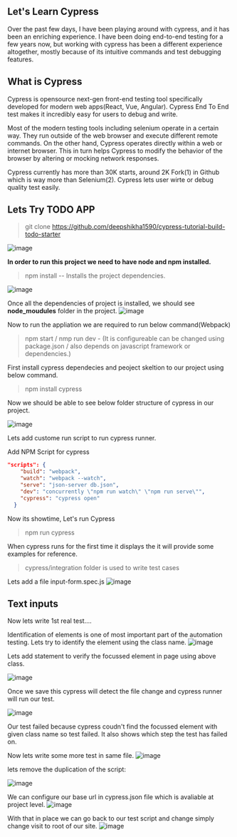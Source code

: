 Let's Learn Cypress
---------------------
Over the past few days, I have been playing around with cypress, and it has been an enriching experience. I have been doing end-to-end testing for a few years now, but working with cypress has been a different experience altogether, mostly because of its intuitive commands and test debugging features. 

What is Cypress
------------------
Cypress is opensource next-gen front-end testing tool specifically developed for modern web apps(React, Vue, Angular). Cypress End To End test makes it incredibly easy for users to debug and write.

Most of the modern testing tools including selenium operate in a certain way. They run outside of the web browser and execute different remote commands.
On the other hand, Cypress operates directly within a web or internet browser. This in turn helps Cypress to modify the behavior of the browser by altering or mocking network responses.

Cypress currently has more than 30K starts, around 2K Fork(1) in Github which is way more than Selenium(2). Cypress lets user wirte or debug quality test easily. 

Lets Try TODO APP
-----------------

> git clone https://github.com/deepshikha1590/cypress-tutorial-build-todo-starter
>
![image](https://user-images.githubusercontent.com/2181212/122682975-b004cb00-d1fc-11eb-9ba5-c2f01d2646ea.png)

**In order to run this project we need to have node and npm installed.**

> npm install -- Installs the project dependencies.

 ![image](https://user-images.githubusercontent.com/2181212/122683007-eb06fe80-d1fc-11eb-9629-f4989b23f534.png)

Once all the dependencies of project is installed, we should see **node_moudules** folder in the project.
![image](https://user-images.githubusercontent.com/2181212/122683049-40dba680-d1fd-11eb-81a3-85e61525058f.png)

Now to run the appliation we are required to run below command(Webpack)
> npm start / nmp run dev - (It is configureable can be changed using package.json / also depends on javascript framework or dependencies.)

First install cypress dependecies and peoject skeltion to our project using below command.
> npm install cypress

Now we should be able to see below folder structure of cypress in our project.

![image](https://user-images.githubusercontent.com/2181212/122683266-67e6a800-d1fe-11eb-9cbe-c80e127710ab.png)

Lets add custome run script to run cypress runner.

Add NPM Script for cypress
```json
"scripts": {
    "build": "webpack",
    "watch": "webpack --watch",
    "serve": "json-server db.json",
    "dev": "concurrently \"npm run watch\" \"npm run serve\"",
    "cypress": "cypress open"
  }
```

Now its showtime, Let's run Cypress
> npm run cypress

When cypress runs for the first time it displays the it will provide some examples for reference.

> cypress/integration folder is used to write test cases

Lets add a file
    input-form.spec.js
![image](https://user-images.githubusercontent.com/2181212/122683315-b5631500-d1fe-11eb-8683-45670f3ffd18.png)

Text inputs
-------------
Now lets write 1st real test....

Identification of elements is one of most important part of the automation testing. Lets try to identify the element using the class name.
![image](https://user-images.githubusercontent.com/2181212/122683579-68803e00-d200-11eb-94f8-0f6109e70e83.png)

Lets add statement to verify the focussed element in page using above class.

![image](https://user-images.githubusercontent.com/2181212/122683609-a7ae8f00-d200-11eb-8c39-1f68d895097f.png)

Once we save this cypress will detect the file change and cypress runner will run our test.

![image](https://user-images.githubusercontent.com/2181212/122683626-c57bf400-d200-11eb-86b0-33cdef3140bf.png)

Our test failed because cypress coudn't find the focussed element with given class name so test failed. It also shows which step the test has failed on.

Now lets write some more test in same file.
![image](https://user-images.githubusercontent.com/2181212/122683751-9619b700-d201-11eb-8ee7-0aafde017567.png)

lets remove the duplication of the script:

![image](https://user-images.githubusercontent.com/2181212/122683808-f1e44000-d201-11eb-8242-50b304423d76.png)

We can configure our base url in cypress.json file which is avaliable at project level.
![image](https://user-images.githubusercontent.com/2181212/122683835-1e985780-d202-11eb-9fbf-0f33dc699994.png)

With that in place we can go back to our test script and change simply change visit to root of our site.
![image](https://user-images.githubusercontent.com/2181212/122683865-4c7d9c00-d202-11eb-92a9-df05ee9a90dd.png)

